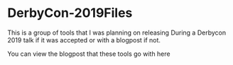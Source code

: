 # DerbyCon-2019Files
This is a group of tools that I was planning on releasing During a Derbycon 2019 talk if it was accepted or with a blogpost if not.

You can view the blogpost that these tools go with here 
